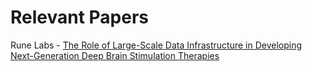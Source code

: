# Relevant Papers

Rune Labs - [The Role of Large-Scale Data Infrastructure in Developing Next-Generation Deep Brain Stimulation Therapies](https://github.com/nhahn7/2021_NeuroDesign_Entrepreneurs_Workshop/blob/main/papers/rune_labs.pdf)

